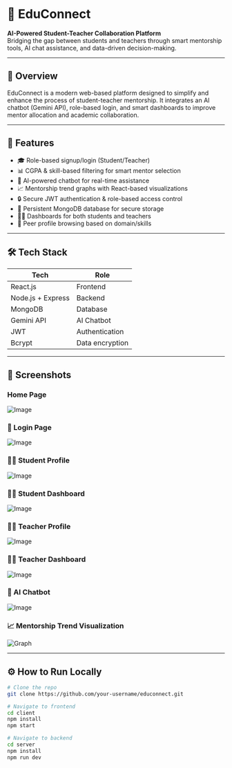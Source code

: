 
# 🚀 EduConnect

**AI-Powered Student-Teacher Collaboration Platform**  
Bridging the gap between students and teachers through smart mentorship tools, AI chat assistance, and data-driven decision-making.

---

## 🧠 Overview

EduConnect is a modern web-based platform designed to simplify and enhance the process of student-teacher mentorship. It integrates an AI chatbot (Gemini API), role-based login, and smart dashboards to improve mentor allocation and academic collaboration.

---

## 🌟 Features

- 🎓 Role-based signup/login (Student/Teacher)
- 📊 CGPA & skill-based filtering for smart mentor selection
- 🤖 AI-powered chatbot for real-time assistance
- 📈 Mentorship trend graphs with React-based visualizations
- 🔒 Secure JWT authentication & role-based access control
- 💾 Persistent MongoDB database for secure storage
- 🧑‍💻 Dashboards for both students and teachers
- 🧭 Peer profile browsing based on domain/skills

---

## 🛠️ Tech Stack

| Tech | Role |
|------|------|
| React.js | Frontend |
| Node.js + Express | Backend |
| MongoDB | Database |
| Gemini API | AI Chatbot |
| JWT | Authentication |
| Bcrypt | Data encryption |

---

## 📸 Screenshots

### Home Page
![Image](https://github.com/user-attachments/assets/9f86644f-1534-40f6-877b-1705cf201582)

### 🔐 Login Page
![Image](https://github.com/user-attachments/assets/6d173dca-c8c8-4c0b-84de-b56f1cfe7c1d)

### 🧑‍🎓 Student Profile
![Image](https://github.com/user-attachments/assets/a5e7af46-4a8d-4268-848a-d8c1f86bedfa)

### 🧑‍🎓 Student Dashboard
![Image](https://github.com/user-attachments/assets/324e2854-44a2-4589-ace9-fc44c53abb74)

### 👩‍🏫 Teacher Profile 
![Image](https://github.com/user-attachments/assets/24a8db7c-704b-4a34-a6af-a1a5cd9622e6)

### 👩‍🏫 Teacher Dashboard
![Image](https://github.com/user-attachments/assets/b118cc90-be32-4ed6-94ef-9cb167be0daa)

### 🤖 AI Chatbot
![Image](https://github.com/user-attachments/assets/a4abaf85-31b8-446e-9fa8-bf9fa437b251)

### 📈 Mentorship Trend Visualization
![Graph](screenshots/mentorship-trend.png)

---

## ⚙️ How to Run Locally

```bash
# Clone the repo
git clone https://github.com/your-username/educonnect.git

# Navigate to frontend
cd client
npm install
npm start

# Navigate to backend
cd server
npm install
npm run dev
